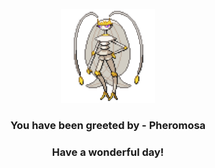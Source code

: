 <p align="center">
    <img src="https://raw.githubusercontent.com/PokeAPI/sprites/master/sprites/pokemon/795.png" width="150" height="150">
</p>
<h3 align="center">You have been greeted by - <b>Pheromosa</b></h3>
<h3 align="center">Have a wonderful day!</h3>
